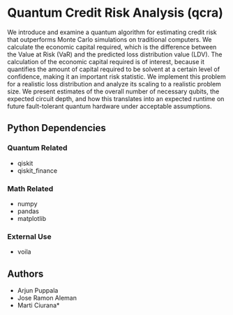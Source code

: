 # Quantum Credit Risk Analysis (qcra)

We introduce and examine a quantum algorithm for estimating credit risk that outperforms Monte Carlo simulations on traditional computers. We calculate the economic capital required, which is the difference between the Value at Risk (VaR) and the predicted loss distribution value (LDV). The calculation of the economic capital required is of interest, because it quantifies the amount of capital required to be solvent at a certain level of confidence, making it an important risk statistic. We implement this problem for a realistic loss distribution and analyze its scaling to a realistic problem size. We present estimates of the overall number of necessary qubits, the expected circuit depth, and how this translates into an expected runtime on future fault-tolerant quantum hardware under acceptable assumptions.

## Python Dependencies

### Quantum Related

- qiskit
- qiskit_finance

### Math Related
- numpy
- pandas
- matplotlib

### External Use
- voila

## Authors
- Arjun Puppala
- Jose Ramon Aleman
- Marti Ciurana*
